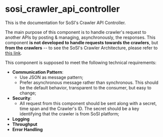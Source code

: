 # sosi_crawler_api_controller
This is the documentation for SoSI's Crawler API Controller.

The main purpose of this component is to handle crawler's request to another APIs by posting & managing, asynchronously, the responses. This component **is not developed to handle requests towards the crawlers**, but **from the crawlers** -- to see the SoSI's Crawler Architecture, please refer to [this link](https://github.com/leonidasnascimento/sosi_crawler_executor). 

This component is supposed to meet the following technical requirements:
 - **Communication Pattern**: 
	 - Use JSON as message pattern;
	 - Prefer asynchronous message rather than synchronous. This should be the default behavior, transparent to the consumer, but easy to change;  
 - **Security**:
	 - All request from this component should be sent along with a secret, time span and the Crawler's ID. The secret should be a key identifying that the crawler is from SoSI platform; 
 - **Logging**
 - **Throughput** 
 - **Error Handling**
